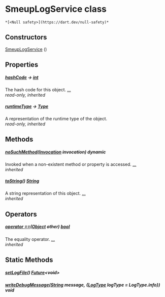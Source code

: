 


# SmeupLogService class






    *[<Null safety>](https://dart.dev/null-safety)*






## Constructors

[SmeupLogService](../smeup_services_smeup_log_service/SmeupLogService/SmeupLogService.md) ()

    


## Properties

##### [hashCode](https://api.flutter.dev/flutter/dart-core/Object/hashCode.html) &#8594; [int](https://api.flutter.dev/flutter/dart-core/int-class.html)



The hash code for this object. [...](https://api.flutter.dev/flutter/dart-core/Object/hashCode.html)  
_read-only, inherited_



##### [runtimeType](https://api.flutter.dev/flutter/dart-core/Object/runtimeType.html) &#8594; [Type](https://api.flutter.dev/flutter/dart-core/Type-class.html)



A representation of the runtime type of the object.   
_read-only, inherited_




## Methods

##### [noSuchMethod](https://api.flutter.dev/flutter/dart-core/Object/noSuchMethod.html)([Invocation](https://api.flutter.dev/flutter/dart-core/Invocation-class.html) invocation) dynamic



Invoked when a non-existent method or property is accessed. [...](https://api.flutter.dev/flutter/dart-core/Object/noSuchMethod.html)  
_inherited_



##### [toString](https://api.flutter.dev/flutter/dart-core/Object/toString.html)() [String](https://api.flutter.dev/flutter/dart-core/String-class.html)



A string representation of this object. [...](https://api.flutter.dev/flutter/dart-core/Object/toString.html)  
_inherited_




## Operators

##### [operator ==](https://api.flutter.dev/flutter/dart-core/Object/operator_equals.html)([Object](https://api.flutter.dev/flutter/dart-core/Object-class.html) other) [bool](https://api.flutter.dev/flutter/dart-core/bool-class.html)



The equality operator. [...](https://api.flutter.dev/flutter/dart-core/Object/operator_equals.html)  
_inherited_





## Static Methods

##### [setLogFile](../smeup_services_smeup_log_service/SmeupLogService/setLogFile.md)() [Future](https://api.flutter.dev/flutter/dart-async/Future-class.html)&lt;void>



   




##### [writeDebugMessage](../smeup_services_smeup_log_service/SmeupLogService/writeDebugMessage.md)([String](https://api.flutter.dev/flutter/dart-core/String-class.html) message, {[LogType](../smeup_services_smeup_log_service/LogType.md) logType = LogType.info}) void



   










